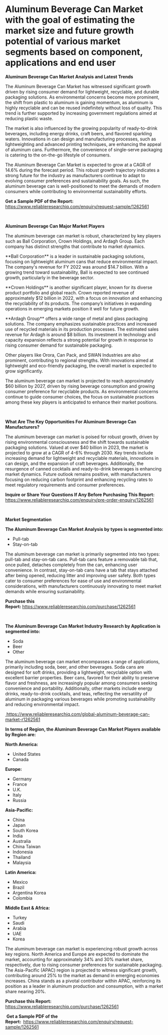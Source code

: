 <p><h1>Aluminum Beverage Can Market with the goal of estimating the market size and future growth potential of various market segments based on component, applications and end user</h1></p><p><strong>Aluminum Beverage Can Market Analysis and Latest Trends</strong></p>
<p><p>The Aluminum Beverage Can Market has witnessed significant growth driven by rising consumer demand for lightweight, recyclable, and durable packaging solutions. As environmental concerns become more prominent, the shift from plastic to aluminum is gaining momentum, as aluminum is highly recyclable and can be reused indefinitely without loss of quality. This trend is further supported by increasing government regulations aimed at reducing plastic waste.</p><p>The market is also influenced by the growing popularity of ready-to-drink beverages, including energy drinks, craft beers, and flavored sparkling waters. Innovations in can design and manufacturing processes, such as lightweighting and advanced printing techniques, are enhancing the appeal of aluminum cans. Furthermore, the convenience of single-serve packaging is catering to the on-the-go lifestyle of consumers. </p><p>The Aluminum Beverage Can Market is expected to grow at a CAGR of 14.6% during the forecast period. This robust growth trajectory indicates a strong future for the industry as manufacturers continue to adapt to evolving consumer preferences and sustainability goals. As such, the aluminum beverage can is well-positioned to meet the demands of modern consumers while contributing to environmental sustainability efforts.</p></p>
<p><strong>Get a Sample PDF of the Report:&nbsp;</strong> <a href="https://www.reliableresearchiq.com/enquiry/request-sample/1262561?utm_campaign=2946&utm_medium=2&utm_source=Github&utm_content=ia&utm_term=19042025&utm_id=aluminum-beverage-can">https://www.reliableresearchiq.com/enquiry/request-sample/1262561</a></p>
<p>&nbsp;</p>
<p><strong>Aluminum Beverage Can Major Market Players</strong></p>
<p><p>The aluminum beverage can market is robust, characterized by key players such as Ball Corporation, Crown Holdings, and Ardagh Group. Each company has distinct strengths that contribute to market dynamics.</p><p>**Ball Corporation** is a leader in sustainable packaging solutions, focusing on lightweight aluminum cans that reduce environmental impact. The company's revenue for FY 2022 was around $14.7 billion. With a growing trend toward sustainability, Ball is expected to see continued growth, particularly in the beverage sector.</p><p>**Crown Holdings** is another significant player, known for its diverse product portfolio and global reach. Crown reported revenue of approximately $12 billion in 2022, with a focus on innovation and enhancing the recyclability of its products. The company’s initiatives in expanding operations in emerging markets position it well for future growth.</p><p>**Ardagh Group** offers a wide range of metal and glass packaging solutions. The company emphasizes sustainable practices and increased use of recycled materials in its production processes. The estimated sales revenue for Ardagh is around $8 billion. Its investment in technology and capacity expansion reflects a strong potential for growth in response to rising consumer demand for sustainable packaging.</p><p>Other players like Orora, Can Pack, and SWAN Industries are also prominent, contributing to regional strengths. With innovations aimed at lightweight and eco-friendly packaging, the overall market is expected to grow significantly.</p><p>The aluminum beverage can market is projected to reach approximately $60 billion by 2027, driven by rising beverage consumption and growing consumer preference for recyclable products. As environmental concerns continue to guide consumer choices, the focus on sustainable practices among these key players is anticipated to enhance their market positions.</p></p>
<p>&nbsp;</p>
<p><strong>What Are The Key Opportunities For Aluminum Beverage Can Manufacturers?</strong></p>
<p><p>The aluminum beverage can market is poised for robust growth, driven by rising environmental consciousness and the shift towards sustainable packaging solutions. Valued at over $40 billion in 2023, the market is projected to grow at a CAGR of 4-6% through 2030. Key trends include increasing demand for lightweight and recyclable materials, innovations in can design, and the expansion of craft beverages. Additionally, the resurgence of canned cocktails and ready-to-drink beverages is enhancing market dynamics. Future outlook remains positive, with manufacturers focusing on reducing carbon footprint and enhancing recycling rates to meet regulatory requirements and consumer preferences.</p></p>
<p><strong>Inquire or Share Your Questions If Any Before Purchasing This Report:</strong> <a href="https://www.reliableresearchiq.com/enquiry/pre-order-enquiry/1262561?utm_campaign=2946&utm_medium=2&utm_source=Github&utm_content=ia&utm_term=19042025&utm_id=aluminum-beverage-can">https://www.reliableresearchiq.com/enquiry/pre-order-enquiry/1262561</a></p>
<p>&nbsp;</p>
<p><strong>Market Segmentation</strong></p>
<p><strong>The Aluminum Beverage Can Market Analysis by types is segmented into:</strong></p>
<p><ul><li>Pull-tab</li><li>Stay-on-tab</li></ul></p>
<p><p>The aluminum beverage can market is primarily segmented into two types: pull-tab and stay-on-tab cans. Pull-tab cans feature a removable tab that, once pulled, detaches completely from the can, enhancing user convenience. In contrast, stay-on-tab cans have a tab that stays attached after being opened, reducing litter and improving user safety. Both types cater to consumer preferences for ease of use and environmental considerations, with manufacturers continuously innovating to meet market demands while ensuring sustainability.</p></p>
<p><strong>Purchase this Report:&nbsp;</strong><a href="https://www.reliableresearchiq.com/purchase/1262561?utm_campaign=2946&utm_medium=2&utm_source=Github&utm_content=ia&utm_term=19042025&utm_id=aluminum-beverage-can">https://www.reliableresearchiq.com/purchase/1262561</a></p>
<p>&nbsp;</p>
<p><strong>The Aluminum Beverage Can Market Industry Research by Application is segmented into:</strong></p>
<p><ul><li>Soda</li><li>Beer</li><li>Other</li></ul></p>
<p><p>The aluminum beverage can market encompasses a range of applications, primarily including soda, beer, and other beverages. Soda cans are designed for soft drinks, providing a lightweight, recyclable option with excellent barrier properties. Beer cans, favored for their ability to preserve flavor and freshness, are increasingly popular among consumers seeking convenience and portability. Additionally, other markets include energy drinks, ready-to-drink cocktails, and teas, reflecting the versatility of aluminum in packaging various beverages while promoting sustainability and reducing environmental impact.</p></p>
<p><a href="https://www.reliableresearchiq.com/global-aluminum-beverage-can-market-r1262561?utm_campaign=2946&utm_medium=2&utm_source=Github&utm_content=ia&utm_term=19042025&utm_id=aluminum-beverage-can">&nbsp;https://www.reliableresearchiq.com/global-aluminum-beverage-can-market-r1262561</a></p>
<p><strong>In terms of Region, the Aluminum Beverage Can Market Players available by Region are:</strong></p>
<p>
    <p> <strong> North America: </strong>
        <ul>
            <li>United States</li>
            <li>Canada</li>
        </ul>
        </p> 
    <p> <strong> Europe: </strong>
        <ul>
            <li>Germany</li>
            <li>France</li>
            <li>U.K.</li>
            <li>Italy</li>
            <li>Russia</li>
        </ul>
        </p> 
    <p> <strong> Asia-Pacific: </strong>
        <ul>
            <li>China</li>
            <li>Japan</li>
            <li>South Korea</li>
            <li>India</li>
            <li>Australia</li>
            <li>China Taiwan</li>
            <li>Indonesia</li>
            <li>Thailand</li>
            <li>Malaysia</li>
        </ul>
        </p> 
    <p> <strong> Latin America: </strong>
        <ul>
            <li>Mexico</li>
            <li>Brazil</li>
            <li>Argentina Korea</li>
            <li>Colombia</li>
        </ul>
        </p> 
    <p> <strong> Middle East & Africa: </strong>
        <ul>
            <li>Turkey</li>
            <li>Saudi</li>
            <li>Arabia</li>
            <li>UAE</li>
            <li>Korea</li>
        </ul>
    </p>
    </p>
<p><p>The aluminum beverage can market is experiencing robust growth across key regions. North America and Europe are expected to dominate the market, accounting for approximately 34% and 30% market share, respectively, due to rising consumer preferences for sustainable packaging. The Asia-Pacific (APAC) region is projected to witness significant growth, contributing around 25% to the market as demand in emerging economies increases. China stands as a pivotal contributor within APAC, reinforcing its position as a leader in aluminum production and consumption, with a market share nearing 20%.</p></p>
<p><strong>Purchase this Report: </strong><a href="https://www.reliableresearchiq.com/purchase/1262561?utm_campaign=2946&utm_medium=2&utm_source=Github&utm_content=ia&utm_term=19042025&utm_id=aluminum-beverage-can">https://www.reliableresearchiq.com/purchase/1262561</a></p>
<p>&nbsp;<strong>Get a Sample PDF of the Report:&nbsp;&nbsp;</strong><a href="https://www.reliableresearchiq.com/enquiry/request-sample/1262561?utm_campaign=2946&utm_medium=2&utm_source=Github&utm_content=ia&utm_term=19042025&utm_id=aluminum-beverage-can">https://www.reliableresearchiq.com/enquiry/request-sample/1262561</a></p>
<p><strong></strong></p>
<p><p></p><p></p><p></p></p>